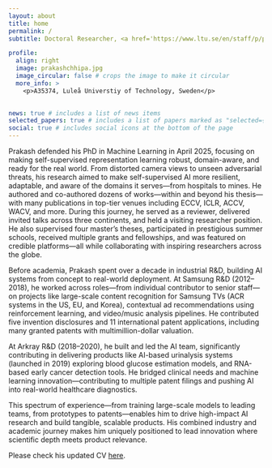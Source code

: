 ```yaml
---
layout: about
title: home
permalink: /
subtitle: Doctoral Researcher, <a href='https://www.ltu.se/en/staff/p/prakash-chandra-chhipa'>Luleå Universtiy of Technology, Sweden</a>

profile:
  align: right
  image: prakashchhipa.jpg
  image_circular: false # crops the image to make it circular
  more_info: >
    <p>A35374, Luleå Universtiy of Technology, Sweden</p>
  

news: true # includes a list of news items
selected_papers: true # includes a list of papers marked as "selected={true}"
social: true # includes social icons at the bottom of the page
---
```

Prakash defended his PhD in Machine Learning in April 2025, focusing on making self-supervised representation learning robust, domain-aware, and ready for the real world. From distorted camera views to unseen adversarial threats, his research aimed to make self-supervised AI more resilient, adaptable, and aware of the domains it serves—from hospitals to mines. He authored and co-authored dozens of works—within and beyond his thesis—with many publications in top-tier venues including ECCV, ICLR, ACCV, WACV, and more. During this journey, he served as a reviewer, delivered invited talks across three continents, and held a visiting researcher position. He also supervised four master’s theses, participated in prestigious summer schools, received multiple grants and fellowships, and was featured on credible platforms—all while collaborating with inspiring researchers across the globe.

Before academia, Prakash spent over a decade in industrial R&D, building AI systems from concept to real-world deployment. At Samsung R&D (2012–2018), he worked across roles—from individual contributor to senior staff—on projects like large-scale content recognition for Samsung TVs (ACR systems in the US, EU, and Korea), contextual ad recommendations using reinforcement learning, and video/music analysis pipelines. He contributed five invention disclosures and 11 international patent applications, including many granted patents with multimillion-dollar valuation.

At Arkray R&D (2018–2020), he built and led the AI team, significantly contributing in delivering products like AI-based urinalysis systems (launched in 2019) exploring blood glucose estimation models, and RNA-based early cancer detection tools. He bridged clinical needs and machine learning innovation—contributing to multiple patent filings and pushing AI into real-world healthcare diagnostics.

This spectrum of experience—from training large-scale models to leading teams, from prototypes to patents—enables him to drive high-impact AI research and build tangible, scalable products. His combined industry and academic journey makes him uniquely positioned to lead innovation where scientific depth meets product relevance.

Please check his updated CV [here](https://drive.google.com/file/d/1mBhD7d8-l38TsDcnmtU-0hWzzDRKnqef/view?usp=sharing).

